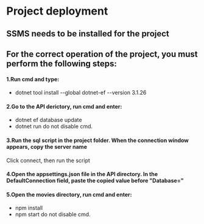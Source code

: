 # Project deployment #

## SSMS needs to be installed for the project
## For the correct operation of the project, you must perform the following steps:

#### 1.Run cmd and type: 
*	dotnet tool install --global dotnet-ef --version 3.1.26

#### 2.Go to the API derictory, run cmd and enter:
*	dotnet ef database update
*	dotnet run
do not disable cmd.

#### 3.Run the sql script in the project folder. When the connection window appears, copy the server name
Click connect, then run the script

#### 4.Open the appsettings.json file in the API directory. In the DefaultConnection field, paste the copied value before "Database="

#### 5.Open the movies directory, run cmd and enter:
*	npm install
*	npm start
do not disable cmd.
